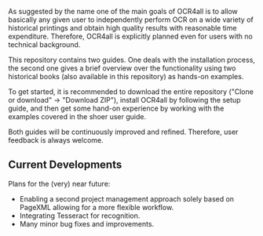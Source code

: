 As suggested by the name one of the main goals of OCR4all is to allow basically
any given user to independently perform OCR on a wide variety of historical printings
and obtain high quality results with reasonable time expenditure. Therefore, OCR4all
is explicitly planned even for users with no technical background.

This repository contains two guides. One deals with the installation process,
the second one gives a brief overview over the functionality using two historical
books (also available in this repository) as hands-on examples.

To get started, it is recommended to download the entire repository
("Clone or download" -> "Download ZIP"), install OCR4all by following the setup guide,
and then get some hand-on experience by working with the examples covered in the
shoer user guide.

Both guides will be continuously improved and refined. Therefore, user feedback is
always welcome.

## Current Developments

Plans for the (very) near future:
* Enabling a second project management approach solely based on PageXML allowing for a more flexible workflow.
* Integrating Tesseract for recognition.
* Many minor bug fixes and improvements.
